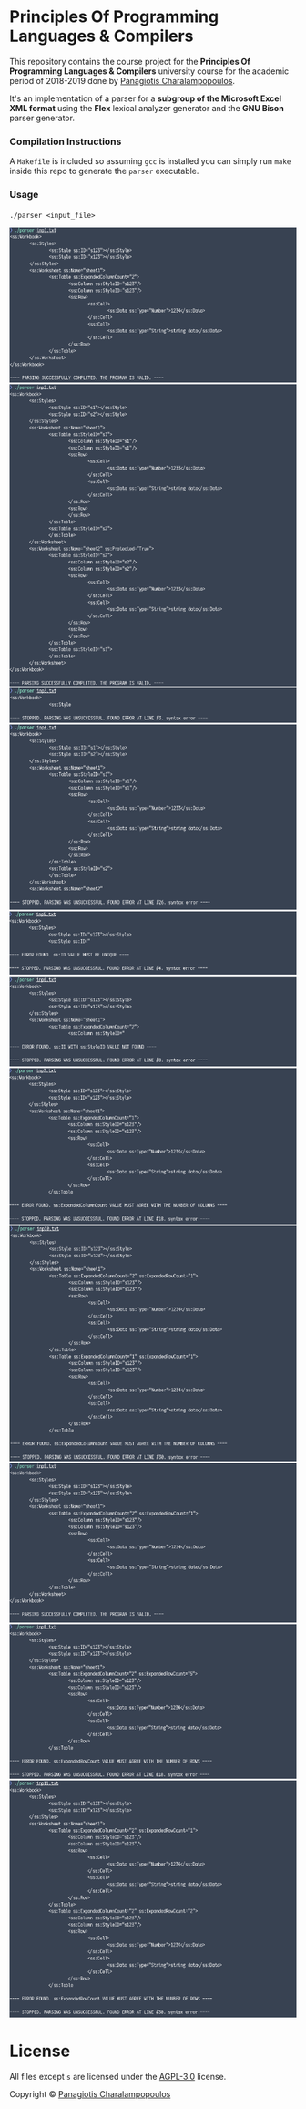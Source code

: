 # Principles Of Programming Languages & Compilers

This repository contains the course project for the **Principles Of Programming Languages & Compilers**
university course for the academic period of 2018-2019 done by <a
href="https://github.com/PARVD0XSVPR3ME">Panagiotis Charalampopoulos</a>.

It's an implementation of a parser for a **subgroup of the Microsoft Excel XML format** using the **Flex**
lexical analyzer generator and the **GNU Bison** parser generator.

### Compilation Instructions
A `Makefile` is included so assuming `gcc` is installed you can simply run `make` inside this repo to generate
the `parser` executable.

### Usage

`./parser <input_file>`

![](img/2022.02.01-02.58.43.screenshot.png)
![](img/2022.02.01-02.59.46.screenshot.png)
![](img/2022.02.01-03.00.21.screenshot.png)
![](img/2022.02.01-03.00.44.screenshot.png)
![](img/2022.02.01-03.01.53.screenshot.png)
![](img/2022.02.01-03.02.41.screenshot.png)
![](img/2022.02.01-03.03.13.screenshot.png)
![](img/2022.02.01-03.04.21.screenshot.png)
![](img/2022.02.01-03.04.41.screenshot.png)
![](img/2022.02.01-03.04.56.screenshot.png)
![](img/2022.02.01-03.05.23.screenshot.png)

# License
All files except `s` are licensed under the
[AGPL-3.0](https://www.gnu.org/licenses/agpl-3.0.en.html) license.

Copyright © <a href="https://github.com/PARVD0XSVPR3ME">Panagiotis Charalampopoulos</a>
